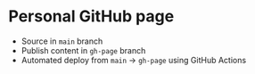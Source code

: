 # Personal GitHub page

- Source in `main` branch
- Publish content in `gh-page` branch
- Automated deploy from `main` -> `gh-page` using GitHub Actions
